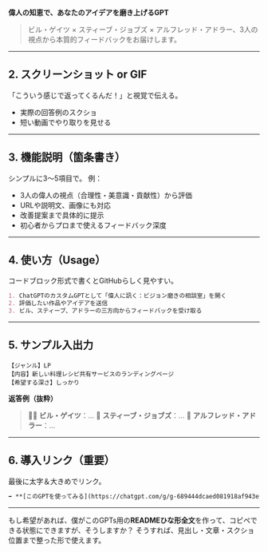 **偉人の知恵で、あなたのアイデアを磨き上げるGPT**
> ビル・ゲイツ × スティーブ・ジョブズ × アルフレッド・アドラー、3人の視点から本質的フィードバックをお届けします。

---

## 2. **スクリーンショット or GIF**

「こういう感じで返ってくるんだ！」と視覚で伝える。

* 実際の回答例のスクショ
* 短い動画でやり取りを見せる

---

## 3. **機能説明（箇条書き）**

シンプルに3〜5項目で。
例：

* 3人の偉人の視点（合理性・美意識・貢献性）から評価
* URLや説明文、画像にも対応
* 改善提案まで具体的に提示
* 初心者からプロまで使えるフィードバック深度

---

## 4. **使い方（Usage）**

コードブロック形式で書くとGitHubらしく見やすい。

```markdown
1. ChatGPTのカスタムGPTとして「偉人に訊く：ビジョン磨きの相談室」を開く  
2. 評価したい作品やアイデアを送信  
3. ビル、スティーブ、アドラーの三方向からフィードバックを受け取る
```

---

## 5. **サンプル入出力**

```plaintext
【ジャンル】LP  
【内容】新しい料理レシピ共有サービスのランディングページ  
【希望する深さ】しっかり  
```

**返答例（抜粋）**

> 👨‍💼 **ビル・ゲイツ**：…
> 🎨 **スティーブ・ジョブズ**：…
> 🧠 **アルフレッド・アドラー**：…

---

## 6. **導入リンク（重要）**

最後に太字＆大きめでリンク。

```markdown
➡️ **[このGPTを使ってみる](https://chatgpt.com/g/g-689444dcaed081918af943eff5864b51-wei-ren-nixun-ku-hisiyonmo-kinoxiang-tan-shi)**  
```

---

もし希望があれば、僕がこのGPTs用の**READMEひな形全文**を作って、コピペできる状態にできますが、そうしますか？
そうすれば、見出し・文章・スクショ位置まで整った形で使えます。
